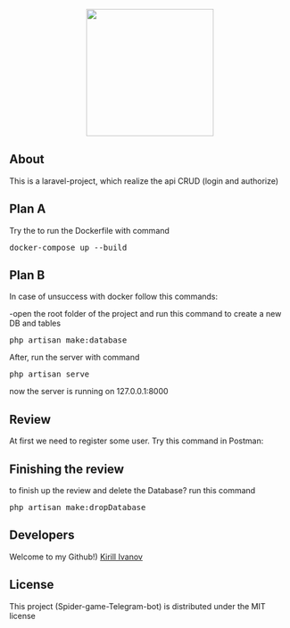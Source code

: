 <p align="center">
      <img src="https://i.ibb.co/hVBLR6L/Pavuk.jpg" width="228">
</p>

## About

This is a laravel-project, which realize the api CRUD (login and authorize)

## Plan A

Try the to run the Dockerfile with command
<pre>docker-compose up --build</pre>


## Plan B

In case of unsuccess with docker follow this commands:
<p> -open the root folder of the project and run this command to create a new DB and tables </p>
<pre>php artisan make:database</pre>
After, run the server with command
<pre>php artisan serve</pre>
<p>now the server is running on 127.0.0.1:8000</p>

## Review

At first we need to register some user. Try this command in Postman:


## Finishing the review
to finish up the review and delete the Database? run this command
<pre>php artisan make:dropDatabase</pre>

## Developers

Welcome to my Github!) [Kirill Ivanov](https://github.com/Kirushik-kir)

## License

This project (Spider-game-Telegram-bot) is distributed under the MIT license
